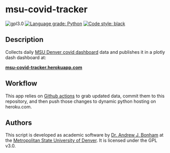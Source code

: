 # msu-covid-tracker

![gpl3.0](https://img.shields.io/github/license/Paradoxdruid/msu-covid-tracker.svg "GPL 3.0 Licensed")  [![Language grade: Python](https://img.shields.io/lgtm/grade/python/g/Paradoxdruid/msu-covid-tracker.svg?logo=lgtm&logoWidth=18)](https://lgtm.com/projects/g/Paradoxdruid/academia-admin-automation/context:python)  [![Code style: black](https://img.shields.io/badge/code%20style-black-000000.svg)](https://github.com/ambv/black) 

## Description
Collects daily [MSU Denver covid dashboard](https://www.msudenver.edu/safe-return-to-campus/) data and publishes it in a plotly dash dashboard at:

**[msu-covid-tracker.herokuapp.com](msu-covid-tracker.herokuapp.com)**

## Workflow
This app relies on [Github actions](https://github.com/features/actions) to grab updated data, commit them to this repository, and then push those changes to dynamic python hosting on heroku.com.

## Authors
This script is developed as academic software by [Dr. Andrew J. Bonham](https://github.com/Paradoxdruid) at the [Metropolitan State University of Denver](https://www.msudenver.edu). It is licensed under the GPL v3.0.